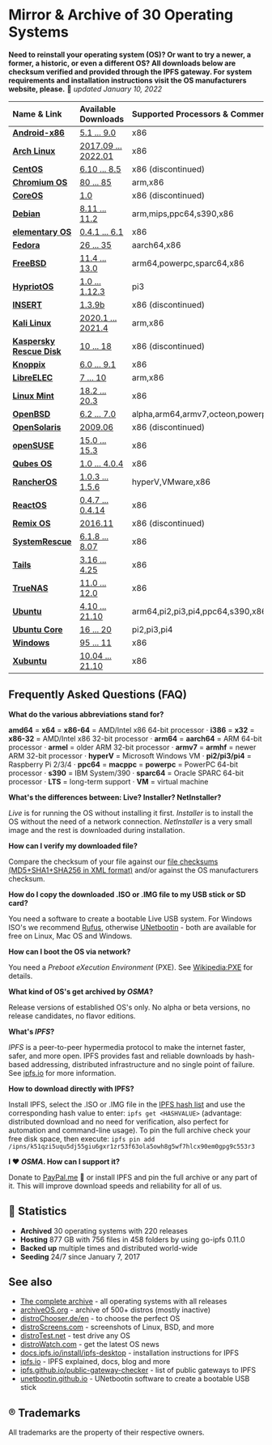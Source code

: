 Mirror & Archive of 30 Operating Systems
========================================

**Need to reinstall your operating system (OS)? Or want to try a newer, a former, a historic, or even a different OS? All downloads below are checksum verified and provided through the IPFS gateway. For system requirements and installation instructions visit the OS manufacturers website, please.** 📅 *updated January 10, 2022*

| Name & Link                                     | Available Downloads                                                                            | Supported Processors & Comment |
| :---------------------------------------------- | :--------------------------------------------------------------------------------------------- | :------------------- |
| **[Android-x86](https://www.android-x86.org)**  | [5.1 ... 9.0](https://storry.tv/ipfs/QmdQrao7eUjcZ1GbR8rG21PnAw1vs5VWrvUFCvsDFGaMk8)           | x86                  |
| **[Arch Linux](https://archlinux.org)**         | [2017.09 ... 2022.01](https://storry.tv/ipfs/QmRqaZ7Ur6GzwPru1TyJ97q6vJ8tuZQeZAX4pKX8Gsuf2o)   | x86                  |
| **[CentOS](https://www.centos.org)**            | [6.10 ... 8.5](https://storry.tv/ipfs/QmaC9xT1AEz5BwRsAvz15ND5vCp6Jz76BJoiKN2o4emQFs)          | x86 (discontinued)   |
| **[Chromium OS](https://www.chromium.org/chromium-os)** | [80 ... 85](https://storry.tv/ipfs/QmZF34ExoBB1a5cforj7n1fM9KpryNSvjGdLSFSV6vrzFb)     | arm,x86              |
| **[CoreOS](https://coreos.com/)**               | [1.0](https://storry.tv/ipfs/QmZq9a53v9cepjhVsPN6S3sd12tntnxJiECtZFkcH8KBX9)                   | x86 (discontinued)   |
| **[Debian](https://www.debian.org)**            | [8.11 ... 11.2](https://storry.tv/ipfs/Qmd3Ae2keQ5ER2UAVYCaG6TriS8YjDHycs5XXcbjhR78Zc)         | arm,mips,ppc64,s390,x86 | 
| **[elementary OS](https://elementary.io)**      | [0.4.1 ... 6.1](https://storry.tv/ipfs/QmSCM4gJE11P1eYi5J2CihkZJ3q3tcgx4DiKXAhw9ULcfQ)         | x86                  |
| **[Fedora](https://getfedora.org)**             | [26 ... 35](https://storry.tv/ipfs/QmXJnxmSoFKbkpjBnd3DPKMeKjFzGGjuU4rrkTVZxwayYb)             | aarch64,x86          |
| **[FreeBSD](https://www.freebsd.org)**          | [11.4 ... 13.0](https://storry.tv/ipfs/QmSqaz3ctfHx24NREV8M6ogZrj4XCKnwa78xUD1vmof14Z)         | arm64,powerpc,sparc64,x86 |
| **[HypriotOS](https://blog.hypriot.com)**       | [1.0 ... 1.12.3](https://storry.tv/ipfs/QmVaauqYstcdrtz4XhmYAtBamyQKCjTZyH6NViQHXiV1r9)        | pi3                  |
| **[INSERT](https://www.inside-security.de/insert.html)** | [1.3.9b](https://storry.tv/ipfs/QmVpmV9bSigEbC4MTaw9G7x3USgeCEfPeTtERc3VFYEymx)       | x86 (discontinued)   |
| **[Kali Linux](https://www.kali.org)**          | [2020.1 ... 2021.4](https://storry.tv/ipfs/QmQYEfKPWNXjCB2XWUTbqJ1i8oBuQ3fHEtY6NbtTbUXN3F)     | arm,x86              |
| **[Kaspersky Rescue Disk](https://support.kaspersky.com/viruses/rescuedisk)** | [10 ... 18](https://storry.tv/ipfs/QmVMeBhS7K3DMXxuF3Q1MbSdANT1b4mkwXCp7nqLV6n4Lt) | x86 (discontinued) |
| **[Knoppix](http://www.knoppix.org/)**          | [6.0 ... 9.1](https://storry.tv/ipfs/QmS9ZHoBcM6Q98UUiqhhvUAi7hbj39Yuy2bRNxhhVpr3QN)           | x86                  |
| **[LibreELEC](https://libreelec.tv)**           | [7 ... 10](https://storry.tv/ipfs/QmNizFB7pAcs84kAcWyew4p31bJv6KMxUeD15YxLnsGMQ7)              | arm,x86              |
| **[Linux Mint](https://linuxmint.com)**         | [18.2 ... 20.3](https://storry.tv/ipfs/QmbvpqF6GnCiRuYQBxgmhFb12qoeQu1Dt9pKN7z3rUVupb)         | x86                  |
| **[OpenBSD](http://www.openbsd.org)**           | [6.2 ... 7.0](https://storry.tv/ipfs/Qmb46A7rddwpdb2399uxU4h1d7mNwBxZYwmFioNCz7WXRC)           | alpha,arm64,armv7,octeon,powerpc64,sparc64,x86 |
| **[OpenSolaris](https://www.oracle.com/technetwork/server-storage/solaris/index-135144.html)** | [2009.06](https://storry.tv/ipfs/QmdRpuTZTyKsQSXPt3dyv6WdTY7ZyaRkkU5S3Z9tkPriPv) | x86 (discontinued) |
| **[openSUSE](https://www.opensuse.org)**        | [15.0 ... 15.3](https://storry.tv/ipfs/QmNcvhQWgzv946PAT1dBEN5FHJphB6W9kyEcZeDECNYMGM)         | x86                  | 
| **[Qubes OS](https://www.qubes-os.org/)**       | [1.0 ... 4.0.4](https://storry.tv/ipfs/QmR433KbGHuXSZvukNNahyy61QFw4zD8e1nRuGzgtzbFYk)         | x86                  |
| **[RancherOS](http://rancher.com/rancher-os/)** | [1.0.3 ... 1.5.6](https://storry.tv/ipfs/QmT4NQYJU6mMmpJ9moooPgJpJDVoNP9rL7H3yumqpUqgb4)       | hyperV,VMware,x86    |
| **[ReactOS](https://www.reactos.org)**          | [0.4.7 ... 0.4.14](https://storry.tv/ipfs/QmeLeyuUsFJJx96HvEAsneJpG6PsZZLupkbLms8AvzHUY1 )     | x86                  |
| **[Remix OS](http://cn.jide.com/remixos)**      | [2016.11](https://storry.tv/ipfs/QmPhohZB29FNYqjBmxvPeXB1Jbd1anSq9tfXDE2xhZM54u)               | x86 (discontinued)   |
| **[SystemRescue](http://www.system-rescue-cd.org/)**| [6.1.8 ... 8.07](https://storry.tv/ipfs/QmWDfkmHLsdDeZg2WRmu1JGctHrtCDxuThXpYHp9FqbepZ)    | x86                  |
| **[Tails](https://tails.boum.org/)**            | [3.16 ... 4.25](https://storry.tv/ipfs/QmUNtXtHq5M47kySzx3DkJU1ktF2kZDNVs8HL3NMRvbbbV)         | x86                  |
| **[TrueNAS](https://www.truenas.org)**          | [11.0 ... 12.0](https://storry.tv/ipfs/Qma3n1u5J3hmiTGu3nz3u5Ln7BQh9Eyodwd1sfV2mJoynW)         | x86                  |
| **[Ubuntu](https://www.ubuntu.com/)**           | [4.10 ... 21.10](https://storry.tv/ipfs/QmNemDv4GfWqazDMhyYiofGGkaAZnd4nmYQ7vM8mQ6EjZ7)        | arm64,pi2,pi3,pi4,ppc64,s390,x86 |
| **[Ubuntu Core](https://www.ubuntu.com/core)**  | [16 ... 20](https://storry.tv/ipfs/QmdZRfLgQrh71X3ng1avdrbVyrLz2tECEY3AAaT3bRZ5wE)             | pi2,pi3,pi4          |
| **[Windows](https://www.microsoft.com)**        | [95 ... 11](https://storry.tv/ipfs/QmcLU6YPRes87qzZHcVjKbh9jZrCwJvBjXz9Y1dqVcytAf)             | x86                  |
| **[Xubuntu](https://www.xubuntu.org)**          | [10.04 ... 21.10](https://storry.tv/ipfs/QmXrc8bCtFtcr31iskFe2ayRyMs5vxY4es3bSAftR9M6tg)       | x86                  |


Frequently Asked Questions (FAQ)
--------------------------------

**What do the various abbreviations stand for?**

**amd64** = **x64** = **x86-64** = AMD/Intel x86 64-bit processor · **i386** = **x32** = **x86-32** = AMD/Intel x86 32-bit processor  ·  **arm64** = **aarch64** = ARM 64-bit processor · **armel** = older ARM 32-bit processor · **armv7** = **armhf** = newer ARM 32-bit processor · **hyperV** = Microsoft Windows VM · **pi2/pi3/pi4** = Raspberry Pi 2/3/4 · **ppc64** = **macppc** = **powerpc** = PowerPC 64-bit processor · **s390** = IBM System/390 · **sparc64** = Oracle SPARC 64-bit processor · **LTS** = long-term support · **VM** = virtual machine

**What's the differences between: Live? Installer? NetInstaller?**

*Live* is for running the OS without installing it first. *Installer* is to install the OS without the need of a network connection. *NetInstaller* is a very small image and the rest is downloaded during installation.

**How can I verify my downloaded file?**

Compare the checksum of your file against our [file checksums (MD5+SHA1+SHA256 in XML format)](data/file_checksums.xml) and/or against the OS manufacturers checksum.

**How do I copy the downloaded .ISO or .IMG file to my USB stick or SD card?**

You need a software to create a bootable Live USB system. For Windows ISO's we recommend [Rufus](https://rufus.ie), otherwise [UNetbootin](https://unetbootin.github.io) - both are available for free on Linux, Mac OS and Windows.

**How can I boot the OS via network?**

You need a *Preboot eXecution Environment* (PXE). See [Wikipedia:PXE](https://en.wikipedia.org/wiki/Preboot_Execution_Environment) for details.

**What kind of OS's get archived by *OSMA*?**

Release versions of established OS's only. No alpha or beta versions, no release candidates, no flavor editions.

**What's *IPFS*?**

*IPFS* is a peer-to-peer hypermedia protocol to make the internet faster, safer, and more open. IPFS provides fast and reliable downloads by hash-based addressing, distributed infrastructure and no single point of failure. See [ipfs.io](https://ipfs.io) for more information.

**How to download directly with IPFS?**

Install IPFS, select the .ISO or .IMG file in the [IPFS hash list](data/IPFS_hashes.txt) and use the corresponding hash value to enter: `ipfs get <HASHVALUE>` (advantage: distributed download and no need for verification, also perfect for automation and command-line usage). To pin the full archive check your free disk space, then execute: `ipfs pin add /ipns/k51qzi5uqu5dj55giu6gxr1zr53f63ola5owh8g5wf7hlcx90em0gpg9c553r3`

**I ❤️ *OSMA*. How can I support it?**

Donate to [PayPal.me](https://www.paypal.me/Fleschutz) 👏 or install IPFS and pin the full archive or any part of it. This will improve download speeds and reliability for all of us.

🔎 Statistics
--------------

- **Archived** 30 operating systems with 220 releases
- **Hosting** 877 GB with 756 files in 458 folders by using go-ipfs 0.11.0
- **Backed up** multiple times and distributed world-wide
- **Seeding** 24/7 since January 7, 2017

See also
--------
* [The complete archive](https://storry.tv/ipns/k51qzi5uqu5dj55giu6gxr1zr53f63ola5owh8g5wf7hlcx90em0gpg9c553r3) - all operating systems with all releases  
* [archiveOS.org](https://www.archiveos.org) - archive of 500+ distros (mostly inactive)
* [distroChooser.de/en](https://distrochooser.de/en/) - to choose the perfect OS
* [distroScreens.com](http://www.distroscreens.com) - screenshots of Linux, BSD, and more
* [distroTest.net](https://distrotest.net/) - test drive any OS
* [distroWatch.com](https://distrowatch.com) - get the latest OS news
* [docs.ipfs.io/install/ipfs-desktop](https://docs.ipfs.io/install/ipfs-desktop/) - installation instructions for IPFS
* [ipfs.io](https://ipfs.io) - IPFS explained, docs, blog and more
* [ipfs.github.io/public-gateway-checker](https://ipfs.github.io/public-gateway-checker/) - list of public gateways to IPFS
* [unetbootin.github.io](https://unetbootin.github.io) - UNetbootin software to create a bootable USB stick

® Trademarks
------------
All trademarks are the property of their respective owners.
